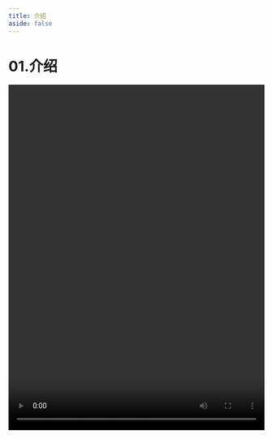 ```yaml
---
title: 介绍
aside: false
---
```


# 01.介绍

<video autoplay src="http://qn.chinavanes.com/nodejs/module-4/01.介绍.mp4" controls controlsList="nodownload" width="100%" height="680"/>

